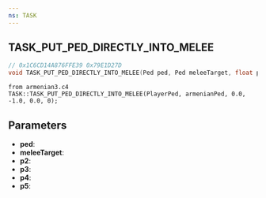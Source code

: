 ```yaml
---
ns: TASK
---
```

## TASK_PUT_PED_DIRECTLY_INTO_MELEE

```c
// 0x1C6CD14A876FFE39 0x79E1D27D
void TASK_PUT_PED_DIRECTLY_INTO_MELEE(Ped ped, Ped meleeTarget, float p2, float p3, float p4, BOOL p5);
```

```
from armenian3.c4
TASK::TASK_PUT_PED_DIRECTLY_INTO_MELEE(PlayerPed, armenianPed, 0.0, -1.0, 0.0, 0);
```

## Parameters
* **ped**: 
* **meleeTarget**: 
* **p2**: 
* **p3**: 
* **p4**: 
* **p5**: 

